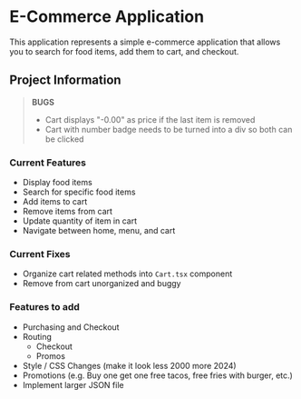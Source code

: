 # E-Commerce Application
This application represents a simple e-commerce application that allows you to search for food items, add them to cart, and checkout.

## Project Information
> **BUGS**
> 
> * Cart displays "-0.00" as price if the last item is removed
> * Cart with number badge needs to be turned into a div so both can be clicked

### Current Features
- Display food items
- Search for specific food items
- Add items to cart
- Remove items from cart
- Update quantity of item in cart
- Navigate between home, menu, and cart

### Current Fixes
- Organize cart related methods into `Cart.tsx` component
- Remove from cart unorganized and buggy

### Features to add
- Purchasing and Checkout
- Routing
    - Checkout
    - Promos
- Style / CSS Changes (make it look less 2000 more 2024)
- Promotions (e.g. Buy one get one free tacos, free fries with burger, etc.)
- Implement larger JSON file
